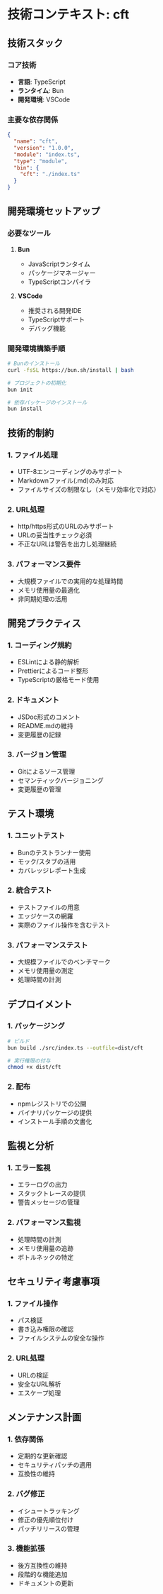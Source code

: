 # 技術コンテキスト: cft

## 技術スタック

### コア技術
- **言語**: TypeScript
- **ランタイム**: Bun
- **開発環境**: VSCode

### 主要な依存関係
```json
{
  "name": "cft",
  "version": "1.0.0",
  "module": "index.ts",
  "type": "module",
  "bin": {
    "cft": "./index.ts"
  }
}
```

## 開発環境セットアップ

### 必要なツール
1. **Bun**
   - JavaScriptランタイム
   - パッケージマネージャー
   - TypeScriptコンパイラ

2. **VSCode**
   - 推奨される開発IDE
   - TypeScriptサポート
   - デバッグ機能

### 開発環境構築手順
```bash
# Bunのインストール
curl -fsSL https://bun.sh/install | bash

# プロジェクトの初期化
bun init

# 依存パッケージのインストール
bun install
```

## 技術的制約

### 1. ファイル処理
- UTF-8エンコーディングのみサポート
- Markdownファイル(.md)のみ対応
- ファイルサイズの制限なし（メモリ効率化で対応）

### 2. URL処理
- http/https形式のURLのみサポート
- URLの妥当性チェック必須
- 不正なURLは警告を出力し処理継続

### 3. パフォーマンス要件
- 大規模ファイルでの実用的な処理時間
- メモリ使用量の最適化
- 非同期処理の活用

## 開発プラクティス

### 1. コーディング規約
- ESLintによる静的解析
- Prettierによるコード整形
- TypeScriptの厳格モード使用

### 2. ドキュメント
- JSDoc形式のコメント
- README.mdの維持
- 変更履歴の記録

### 3. バージョン管理
- Gitによるソース管理
- セマンティックバージョニング
- 変更履歴の管理

## テスト環境

### 1. ユニットテスト
- Bunのテストランナー使用
- モック/スタブの活用
- カバレッジレポート生成

### 2. 統合テスト
- テストファイルの用意
- エッジケースの網羅
- 実際のファイル操作を含むテスト

### 3. パフォーマンステスト
- 大規模ファイルでのベンチマーク
- メモリ使用量の測定
- 処理時間の計測

## デプロイメント

### 1. パッケージング
```bash
# ビルド
bun build ./src/index.ts --outfile=dist/cft

# 実行権限の付与
chmod +x dist/cft
```

### 2. 配布
- npmレジストリでの公開
- バイナリパッケージの提供
- インストール手順の文書化

## 監視と分析

### 1. エラー監視
- エラーログの出力
- スタックトレースの提供
- 警告メッセージの管理

### 2. パフォーマンス監視
- 処理時間の計測
- メモリ使用量の追跡
- ボトルネックの特定

## セキュリティ考慮事項

### 1. ファイル操作
- パス検証
- 書き込み権限の確認
- ファイルシステムの安全な操作

### 2. URL処理
- URLの検証
- 安全なURL解析
- エスケープ処理

## メンテナンス計画

### 1. 依存関係
- 定期的な更新確認
- セキュリティパッチの適用
- 互換性の維持

### 2. バグ修正
- イシュートラッキング
- 修正の優先順位付け
- パッチリリースの管理

### 3. 機能拡張
- 後方互換性の維持
- 段階的な機能追加
- ドキュメントの更新
